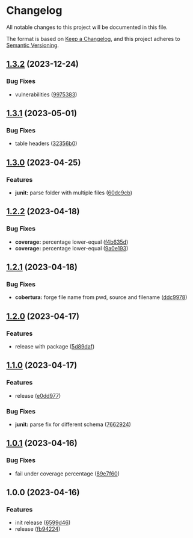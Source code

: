 <!-- markdownlint-configure-file {"MD024": { "siblings_only": true }, "MD012": false } -->
  # Changelog

  All notable changes to this project will be documented in this file.

  The format is based on [Keep a Changelog](https://keepachangelog.com/en/1.0.0/), and this project adheres to [Semantic Versioning](https://semver.org/spec/v2.0.0.html).

## [1.3.2](https://github.com/aGallea/tests-coverage-report/compare/1.3.1...1.3.2) (2023-12-24)


### Bug Fixes

* vulnerabilities ([9975383](https://github.com/aGallea/tests-coverage-report/commit/9975383ac1d7d9dd75ac938b96084dcc467b829d))

## [1.3.1](https://github.com/aGallea/tests-coverage-report/compare/1.3.0...1.3.1) (2023-05-01)


### Bug Fixes

* table headers ([32356b0](https://github.com/aGallea/tests-coverage-report/commit/32356b09ed4ebdfeb2983720061f31804254edee))

## [1.3.0](https://github.com/aGallea/tests-coverage-report/compare/1.2.2...1.3.0) (2023-04-25)


### Features

* **junit:** parse folder with multiple files ([60dc9cb](https://github.com/aGallea/tests-coverage-report/commit/60dc9cbb16afd1c0f0a1bfb2fba82fcb8dad3ba5))

## [1.2.2](https://github.com/aGallea/tests-coverage-report/compare/1.2.1...1.2.2) (2023-04-18)


### Bug Fixes

* **coverage:** percentage lower-equal ([f4b635d](https://github.com/aGallea/tests-coverage-report/commit/f4b635d8ad111ec29011a10054ce3536c5e875eb))
* **coverage:** percentage lower-equal ([9a0e193](https://github.com/aGallea/tests-coverage-report/commit/9a0e19356abff29c2c855d2c3d306b9c36cc579a))

## [1.2.1](https://github.com/aGallea/tests-coverage-report/compare/1.2.0...1.2.1) (2023-04-18)


### Bug Fixes

* **cobertura:** forge file name from pwd, source and filename ([ddc9978](https://github.com/aGallea/tests-coverage-report/commit/ddc9978d6bef8b3223f5f0f4e8be54b5eb792a7e))

## [1.2.0](https://github.com/aGallea/tests-coverage-report/compare/1.1.0...1.2.0) (2023-04-17)


### Features

* release with package ([5d89daf](https://github.com/aGallea/tests-coverage-report/commit/5d89daf3ab2fe43abb1da1da902897fc234d538b))

## [1.1.0](https://github.com/aGallea/tests-coverage-report/compare/1.0.1...1.1.0) (2023-04-17)


### Features

* release ([e0dd977](https://github.com/aGallea/tests-coverage-report/commit/e0dd9778a0fbbaff6652e7f6201b40de4e3a2dd1))


### Bug Fixes

* **junit:** parse fix for different schema ([7662924](https://github.com/aGallea/tests-coverage-report/commit/766292409834f44efe3eb20cfec7bd4eff8aa705))

## [1.0.1](https://github.com/aGallea/tests-coverage-report/compare/1.0.0...1.0.1) (2023-04-16)


### Bug Fixes

* fail under coverage percentage ([89e7f60](https://github.com/aGallea/tests-coverage-report/commit/89e7f60ed3cfca7639e51985caa0d7bec3c1829d))

## 1.0.0 (2023-04-16)


### Features

* init release ([6599d46](https://github.com/aGallea/tests-coverage-report/commit/6599d4691a1cd35d9646aa8a3b7ea1c294bc160b))
* release ([fb94224](https://github.com/aGallea/tests-coverage-report/commit/fb94224d5598e89a93c1bbfab789cae407f77f67))
